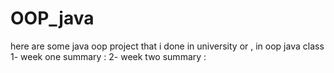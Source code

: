 # OOP_java

here are some java oop project that i done in university or , in oop java class 
1- week one summary :
2- week two summary :

